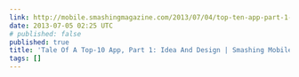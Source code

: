 ```yaml
---
link: http://mobile.smashingmagazine.com/2013/07/04/top-ten-app-part-1-idea-and-design/
date: 2013-07-05 02:25 UTC
# published: false
published: true
title: 'Tale Of A Top-10 App, Part 1: Idea And Design | Smashing Mobile'
tags: []
---
```



